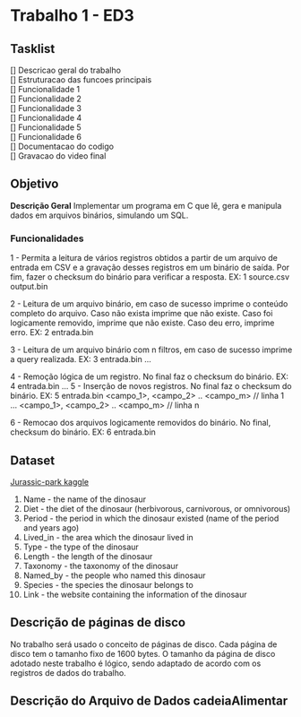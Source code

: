 # Trabalho 1 - ED3

## Tasklist
[] Descricao geral do trabalho \
[] Estruturacao das funcoes principais \
[] Funcionalidade 1 \
[] Funcionalidade 2 \
[] Funcionalidade 3 \
[] Funcionalidade 4 \
[] Funcionalidade 5 \
[] Funcionalidade 6 \
[] Documentacao do codigo \
[] Gravacao do video final 

## Objetivo

**Descrição Geral** Implementar um programa em C que lê, gera e manipula dados em arquivos binários, simulando um SQL.

### Funcionalidades

1 - Permita a leitura de vários registros obtidos a partir de um arquivo de entrada em CSV e a gravação desses registros em um binário de saída. Por fim, fazer o checksum do binário para verificar a resposta.
    EX: 1 source.csv output.bin

2 - Leitura de um arquivo binário, em caso de sucesso imprime o conteúdo completo do arquivo. Caso não exista imprime que não existe. Caso foi logicamente removido, imprime que não existe. Caso deu erro, imprime erro.
    EX: 2 entrada.bin

3 - Leitura de um arquivo binário com n filtros, em caso de sucesso imprime a query realizada. 
    EX: 3 entrada.bin <query> <n>
        <CampoFiltro1> <NomeFiltro1> ... <CampoFiltroN> <NomeFiltroN>

4 - Remoção lógica de um registro. No final faz o checksum do binário.
    EX: 4 entrada.bin <n>
        <CampoFiltro1> <NomeFiltro1> ... <CampoFiltroN> <NomeFiltroN>
5 - Inserção de novos registros. No final faz o checksum do binário.
    EX: 5 entrada.bin <n>
        <campo_1>, <campo_2> .. <campo_m> // linha 1
        ...
        <campo_1>, <campo_2> .. <campo_m> // linha n

6 - Remocao dos arquivos logicamente removidos do binário. No final, checksum do binário.
    EX: 6 entrada.bin

## Dataset
[Jurassic-park kaggle](./dataset/data.csv)

1. Name - the name of the dinosaur
2. Diet - the diet of the dinosaur (herbivorous, carnivorous, or omnivorous)
3. Period - the period in which the dinosaur existed (name of the period and years ago)
4. Lived_in - the area which the dinosaur lived in
5. Type - the type of the dinosaur
6. Length - the length of the dinosaur
7. Taxonomy - the taxonomy of the dinosaur
8. Named_by - the people who named this dinosaur
9. Species - the species the dinosaur belongs to
10. Link - the website containing the information of the dinosaur

## Descrição de páginas de disco

No trabalho será usado o conceito de páginas de disco. Cada página de disco tem o tamanho fixo de 1600 bytes. O tamanho da página de disco adotado neste trabalho é lógico, sendo adaptado de acordo com os registros de dados do trabalho.

## Descrição do Arquivo de Dados cadeiaAlimentar
